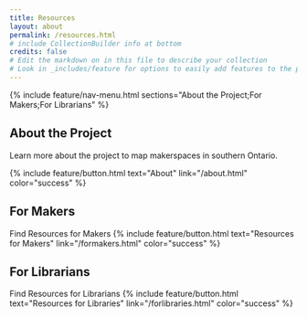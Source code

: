 ```yaml
---
title: Resources
layout: about
permalink: /resources.html
# include CollectionBuilder info at bottom
credits: false
# Edit the markdown on in this file to describe your collection
# Look in _includes/feature for options to easily add features to the page
---
```


{% include feature/nav-menu.html sections="About the Project;For Makers;For Librarians" %}

## About the Project

Learn more about the project to map makerspaces in southern Ontario.

{% include feature/button.html text="About" link="/about.html" color="success" %}

## For Makers
Find Resources for Makers 
{% include feature/button.html text="Resources for Makers" link="/formakers.html" color="success" %}


## For Librarians

Find Resources for Librarians
{% include feature/button.html text="Resources for Libraries" link="/forlibraries.html" color="success" %}
